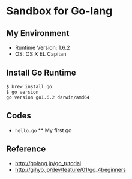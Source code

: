 # Sandbox for Go-lang

## My Environment

* Runtime Version: 1.6.2
* OS: OS X EL Capitan

## Install Go Runtime

```
$ brew install go
$ go version
go version go1.6.2 darwin/amd64
```

## Codes

* `hello.go`
** My first go

## Reference

* http://golang.jp/go_tutorial
* http://gihyo.jp/dev/feature/01/go_4beginners
